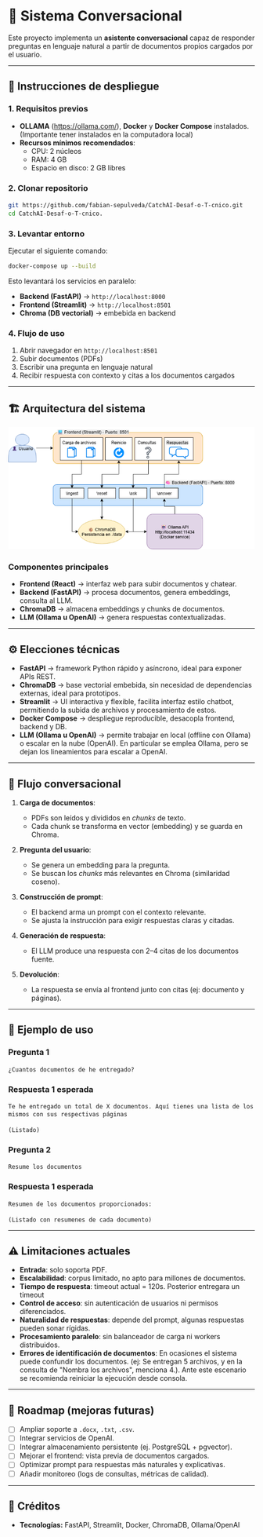 # 🧠 Sistema Conversacional

Este proyecto implementa un **asistente conversacional** capaz de responder preguntas en lenguaje natural a partir de documentos propios cargados por el usuario.  

---

## 🚀 Instrucciones de despliegue

### 1. Requisitos previos
- **OLLAMA** (https://ollama.com/), **Docker** y **Docker Compose** instalados.  
(Importante tener instalados en la computadora local)
- **Recursos mínimos recomendados**:
  - CPU: 2 núcleos
  - RAM: 4 GB
  - Espacio en disco: 2 GB libres

### 2. Clonar repositorio
```bash
git https://github.com/fabian-sepulveda/CatchAI-Desaf-o-T-cnico.git
cd CatchAI-Desaf-o-T-cnico.
```

### 3. Levantar entorno
Ejecutar el siguiente comando:

```bash
docker-compose up --build
```

Esto levantará los servicios en paralelo:
- **Backend (FastAPI)** → `http://localhost:8000`
- **Frontend (Streamlit)** → `http://localhost:8501`
- **Chroma (DB vectorial)** → embebida en backend

### 4. Flujo de uso
1. Abrir navegador en `http://localhost:8501`  
2. Subir documentos (PDFs)  
3. Escribir una pregunta en lenguaje natural  
4. Recibir respuesta con contexto y citas a los documentos cargados  

---

## 🏗️ Arquitectura del sistema

![Arquitectura del sistema](images/Arquitectura.png)

### Componentes principales
- **Frontend (React)** → interfaz web para subir documentos y chatear.  
- **Backend (FastAPI)** → procesa documentos, genera embeddings, consulta al LLM.  
- **ChromaDB** → almacena embeddings y chunks de documentos.  
- **LLM (Ollama u OpenAI)** → genera respuestas contextualizadas.  

---

## ⚙️ Elecciones técnicas

- **FastAPI** → framework Python rápido y asíncrono, ideal para exponer APIs REST.  
- **ChromaDB** → base vectorial embebida, sin necesidad de dependencias externas, ideal para prototipos.  
- **Streamlit** → UI interactiva y flexible, facilita interfaz estilo chatbot, permitiendo la subida de archivos y procesamiento de estos.
- **Docker Compose** → despliegue reproducible, desacopla frontend, backend y DB.  
- **LLM (Ollama u OpenAI)** → permite trabajar en local (offline con Ollama) o escalar en la nube (OpenAI). En particular se emplea Ollama, pero se dejan los lineamientos para escalar a OpenAI.

---

## 💬 Flujo conversacional

1. **Carga de documentos**:  
   - PDFs son leídos y divididos en *chunks* de texto.  
   - Cada chunk se transforma en vector (embedding) y se guarda en Chroma.  

2. **Pregunta del usuario**:  
   - Se genera un embedding para la pregunta.  
   - Se buscan los *chunks* más relevantes en Chroma (similaridad coseno).  

3. **Construcción de prompt**:  
   - El backend arma un prompt con el contexto relevante.  
   - Se ajusta la instrucción para exigir respuestas claras y citadas.  

4. **Generación de respuesta**:  
   - El LLM produce una respuesta con 2–4 citas de los documentos fuente.  

5. **Devolución**:  
   - La respuesta se envía al frontend junto con citas (ej: documento y páginas).  

---

## 📖 Ejemplo de uso

### Pregunta 1
```
¿Cuantos documentos de he entregado?
```

### Respuesta 1 esperada
```
Te he entregado un total de X documentos. Aquí tienes una lista de los mismos con sus respectivas páginas

(Listado)
```

### Pregunta 2
```
Resume los documentos
```

### Respuesta 1 esperada
```
Resumen de los documentos proporcionados:

(Listado con resumenes de cada documento)

```


---

## ⚠️ Limitaciones actuales

- **Entrada**: solo soporta PDF.  
- **Escalabilidad**: corpus limitado, no apto para millones de documentos.  
- **Tiempo de respuesta**: timeout actual = 120s. Posterior entregara un timeout 
- **Control de acceso**: sin autenticación de usuarios ni permisos diferenciados.  
- **Naturalidad de respuestas**: depende del prompt, algunas respuestas pueden sonar rígidas.  
- **Procesamiento paralelo**: sin balanceador de carga ni workers distribuidos.  
- **Errores de identificación de documentos**: En ocasiones el sistema puede confundir los documentos. (ej: Se entregan 5 archivos, y en la consulta de "Nombra los archivos", menciona 4.). Ante este escenario se recomienda reiniciar la ejecución desde consola.
---

## 🚧 Roadmap (mejoras futuras)

- [ ] Ampliar soporte a `.docx`, `.txt`, `.csv`.  
- [ ] Integrar servicios de OpenAI.
- [ ] Integrar almacenamiento persistente (ej. PostgreSQL + pgvector).  
- [ ] Mejorar el frontend: vista previa de documentos cargados.
- [ ] Optimizar prompt para respuestas más naturales y explicativas.  
- [ ] Añadir monitoreo (logs de consultas, métricas de calidad).  

---


## 📌 Créditos

- **Tecnologías:** FastAPI, Streamlit, Docker, ChromaDB, Ollama/OpenAI  

